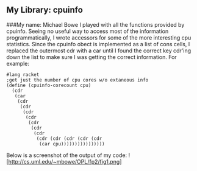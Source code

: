 ## My Library: cpuinfo
###My name: Michael Bowe
I played with all the functions provided by cpuinfo. Seeing no useful way to access most of the information programmatically, I wrote accessors for some of the more interesting cpu statistics. Since the cpuinfo obect is implemented as a list of cons cells, I replaced the outermost cdr with a car until I found the correct key cdr'ing down the list to make sure I was getting the correct information. For example:

```
#lang racket
;get just the number of cpu cores w/o extaneous info
(define (cpuinfo-corecount cpu)
  (cdr
   (car
    (cdr
     (cdr
      (cdr
       (cdr
        (cdr
         (cdr
          (cdr
           (cdr (cdr (cdr (cdr (cdr
            (car cpu))))))))))))))))

```

Below is a screenshot of the output of my code:
![http://cs.uml.edu/~mbowe/OPL/fp2/fig1.png]

